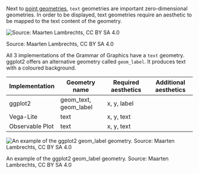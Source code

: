 Next to <span class='internal-link'>[point geometries](point-geometries)</span>, `text` geometries are important zero-dimensional geometries. In order to be displayed, text geometries require an aesthetic to be mapped to the text content of the geometry.

![Source: Maarten Lambrechts, CC BY SA 4.0](Geometric%20objects%20in%20detail%20bd1876bee7c94755a7803c7578a39cd9/geom_text.png)

Source: Maarten Lambrechts, CC BY SA 4.0

All 3 implementations of the Grammar of Graphics have a `text` geometry. ggplot2 offers an alternative geometry called `geom_label`. It produces text with a coloured background.

| Implementation | Geometry name | Required aesthetics | Additional aesthetics |
| --- | --- | --- | --- |
| ggplot2 | geom_text, geom_label | x, y, label |  |
| Vega-Lite | text | x, y, text |  |
| Observable Plot | text | x, y, text |  |

![An example of the ggplot2 geom_label geometry. Source: Maarten Lambrechts, CC BY SA 4.0](Geometric%20objects%20in%20detail%20bd1876bee7c94755a7803c7578a39cd9/geom_label.png)

An example of the ggplot2 geom_label geometry. Source: Maarten Lambrechts, CC BY SA 4.0